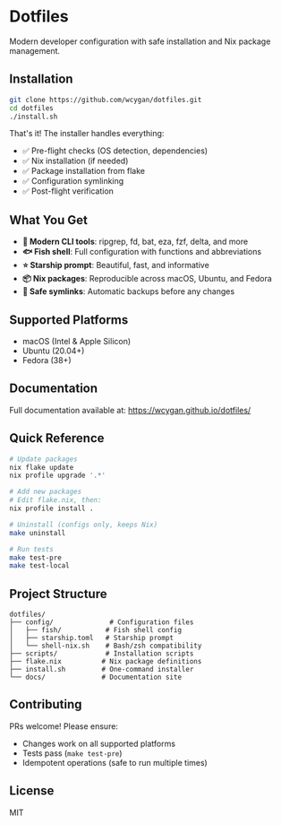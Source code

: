 # Dotfiles

Modern developer configuration with safe installation and Nix package management.

## Installation

```bash
git clone https://github.com/wcygan/dotfiles.git
cd dotfiles
./install.sh
```

That's it! The installer handles everything:
- ✅ Pre-flight checks (OS detection, dependencies)
- ✅ Nix installation (if needed)
- ✅ Package installation from flake
- ✅ Configuration symlinking
- ✅ Post-flight verification

## What You Get

- **🚀 Modern CLI tools**: ripgrep, fd, bat, eza, fzf, delta, and more
- **🐟 Fish shell**: Full configuration with functions and abbreviations
- **⭐ Starship prompt**: Beautiful, fast, and informative
- **📦 Nix packages**: Reproducible across macOS, Ubuntu, and Fedora
- **🔗 Safe symlinks**: Automatic backups before any changes

## Supported Platforms

- macOS (Intel & Apple Silicon)
- Ubuntu (20.04+)
- Fedora (38+)

## Documentation

Full documentation available at: https://wcygan.github.io/dotfiles/

## Quick Reference

```bash
# Update packages
nix flake update
nix profile upgrade '.*'

# Add new packages
# Edit flake.nix, then:
nix profile install .

# Uninstall (configs only, keeps Nix)
make uninstall

# Run tests
make test-pre
make test-local
```

## Project Structure

```
dotfiles/
├── config/              # Configuration files
│   ├── fish/           # Fish shell config
│   ├── starship.toml   # Starship prompt
│   └── shell-nix.sh    # Bash/zsh compatibility
├── scripts/            # Installation scripts
├── flake.nix          # Nix package definitions
├── install.sh         # One-command installer
└── docs/              # Documentation site
```

## Contributing

PRs welcome! Please ensure:
- Changes work on all supported platforms
- Tests pass (`make test-pre`)
- Idempotent operations (safe to run multiple times)

## License

MIT